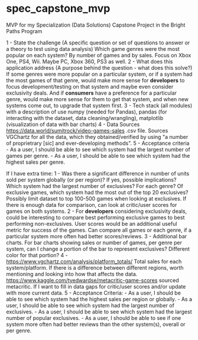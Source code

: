 # spec_capstone_mvp
MVP for my Specialization (Data Solutions) Capstone Project in the Bright Paths Program

1 - State the challenge (A specific question or set of questions to answer or a theory to test using data analysis)
    Which game genres were the most popular on each system? By number of games and by sales. Focus on Xbox One, PS4, Wii. Maybe PC, Xbox 360, PS3 as well.
2 - What does this application address (A purpose behind the question - what does this solve?)
    If some genres were more popular on a particular system, or if a system had the most games of that genre, would make more sense for **developers** to focus development/testing on that system and maybe even consider exclusivity deals. And if **consumers** have a preference for a particular genre, would make more sense for them to get that system, and when new systems come out, to upgrade that system first.
3 - Tech stack (all modules) with a description of use
    numpy (needed for Pandas), pandas (for interacting with the dataset, data cleaning/wrangling), matplotlib (visualization of data with bar charts)
4 - Data Sources
    <https://data.world/sumitrock/video-games-sales> .csv file. Sources VGChartz for all the data, which they obtained/verified by using "a number of proprietrary [sic] and ever-developing methods".
5 - Acceptance criteria
    - As a user, I should be able to see which system had the largest number of games per genre.
    - As a user, I should be able to see which system had the highest sales per genre.




If I have extra time:
1 - Was there a significant difference in number of units sold per system globally (or per region)? If yes, possible implications?
    Which system had the largest number of exclusives? For each genre? Of exclusive games, which system had the most out of the top 20 exclusives? Possibly limit dataset to top 100-500 games when looking at exclusives.
    If there is enough data for comparison, can look at critic/user scores for games on both systems.
2 - For **developers** considering exclusivity deals, could be interesting to compare best performing exclusive games to best performing non-exclusives.
    User scores would be an additional useful metric for success of the games. Can compare all games or each genre, if a particular system more often had better scores/reviews.
3 - Additional bar charts.
    For bar charts showing sales or number of games, per genre per system, can I change a portion of the bar to represent exclusives? Different color for that portion?
4 - <https://www.vgchartz.com/analysis/platform_totals/> Total sales for each system/platform. If there is a difference between different regions, worth mentioning and looking into how that affects the data.
    <https://www.kaggle.com/tyedwardse/metacritic-game-scores> sourced metacritic. If I want to fill in data gaps for critic/user scores and/or update with more current data.
5 - Acceptance Criteria:
    - As a user, I should be able to see which system had the highest sales per region or globally.
    - As a user, I should be able to see which system had the largest number of exclusives.
    - As a user, I should be able to see which system had the largest number of popular exclusives.
    - As a user, I should be able to see if one system more often had better reviews than the other system(s), overall or per genre.
